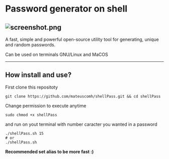 # Password generator on shell

![screenshot.png](https://raw.githubusercontent.com/mateuscomh/shellPasswd/main/screenshot.png)
---

A fast, simple and powerful open-source utility tool for generating, unique and random passwords. 

Can be used on terminals GNU/Linux and MaCOS


---
## How install and use?

First clone this repositoty

```
git clone https://github.com/mateuscomh/shellPass.git && cd shellPass
```
Change permission to execute anytime
```
sudo chmod +x shellPass
```
and run on yout terminal with number caracter you wanted in a password 
```
./shellPass.sh 15
# or 
./shellPass.sh
```

**Recommended set alias to be more fast :)**
